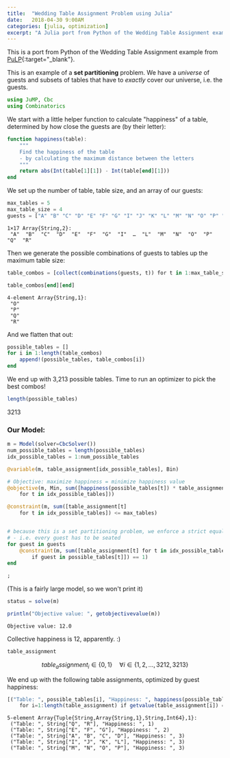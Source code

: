 ```yaml
---
title:  "Wedding Table Assignment Problem using Julia"
date:   2018-04-30 9:00AM
categories: [julia, optimization]
excerpt: "A Julia port from Python of the Wedding Table Assignment example from [PuLP](https://github.com/coin-or/pulp/blob/master/examples/wedding.py)."
---
```


This is a port from Python of the Wedding Table Assignment example from [PuLP](https://github.com/coin-or/pulp/blob/master/examples/wedding.py){:target="_blank"}.


This is an example of a **set partitioning** problem. We have a _universe_ of guests and subsets of tables that have to _exactly_ cover our universe, i.e. the guests.


```julia
using JuMP, Cbc
using Combinatorics
```

We start with a little helper function to calculate "happiness" of a table, determined by how close the guests are (by their letter):
```julia
function happiness(table):
    """
    Find the happiness of the table
    - by calculating the maximum distance between the letters
    """
    return abs(Int(table[1][1]) - Int(table[end][1]))
end
```

We set up the number of table, table size, and an array of our guests:
```julia
max_tables = 5
max_table_size = 4
guests = ["A" "B" "C" "D" "E" "F" "G" "I" "J" "K" "L" "M" "N" "O" "P" "Q" "R"]
```




    1×17 Array{String,2}:
     "A"  "B"  "C"  "D"  "E"  "F"  "G"  "I"  …  "L"  "M"  "N"  "O"  "P"  "Q"  "R"



Then we generate the possible combinations of guests to tables up the maximum table size:
```julia
table_combos = [collect(combinations(guests, t)) for t in 1:max_table_size];
```


```julia
table_combos[end][end]    
```




    4-element Array{String,1}:
     "O"
     "P"
     "Q"
     "R"



And we flatten that out:
```julia
possible_tables = []
for i in 1:length(table_combos)
    append!(possible_tables, table_combos[i])
end
```

We end up with 3,213 possible tables. Time to run an optimizer to pick the best combos!
```julia
length(possible_tables)
```




3213



### Our Model:
```julia
m = Model(solver=CbcSolver())
num_possible_tables = length(possible_tables)
idx_possible_tables = 1:num_possible_tables

@variable(m, table_assignment[idx_possible_tables], Bin)

# Objective: maximize happiness = minimize happiness value
@objective(m, Min, sum([happiness(possible_tables[t]) * table_assignment[t]
    for t in idx_possible_tables]))

@constraint(m, sum([table_assignment[t]
    for t in idx_possible_tables]) <= max_tables)


# because this is a set partitioning problem, we enforce a strict equality constraint
# - i.e. every guest has to be seated
for guest in guests
    @constraint(m, sum([table_assignment[t] for t in idx_possible_tables
        if guest in possible_tables[t]]) == 1)
end

;
```
(This is a fairly large model, so we won't print it)

```julia
status = solve(m)

println("Objective value: ", getobjectivevalue(m))
```

    Objective value: 12.0


Collective happiness is 12, apparently. :)

```julia
table_assignment
```




$$ table_assignment_{i} \in \{0,1\} \quad\forall i \in \{1,2,\dots,3212,3213\} $$



We end up with the following table assignments, optimized by guest happiness:
```julia
[("Table: ", possible_tables[i], "Happiness: ", happiness(possible_tables[i]))
    for i=1:length(table_assignment) if getvalue(table_assignment[i]) == 1 ]
```




    5-element Array{Tuple{String,Array{String,1},String,Int64},1}:
     ("Table: ", String["Q", "R"], "Happiness: ", 1)          
     ("Table: ", String["E", "F", "G"], "Happiness: ", 2)     
     ("Table: ", String["A", "B", "C", "D"], "Happiness: ", 3)
     ("Table: ", String["I", "J", "K", "L"], "Happiness: ", 3)
     ("Table: ", String["M", "N", "O", "P"], "Happiness: ", 3)
